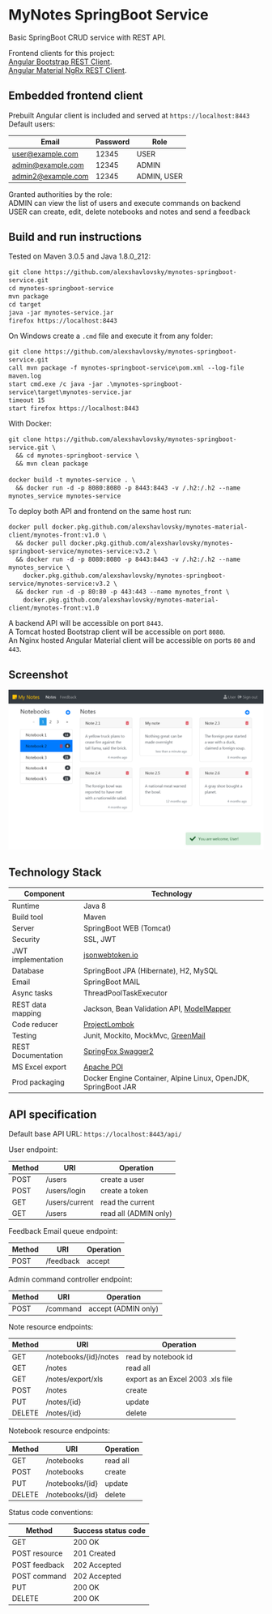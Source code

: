 # MyNotes SpringBoot Service

Basic SpringBoot CRUD service with REST API.

Frontend clients for this project:
<br>
[Angular Bootstrap REST Client](https://github.com/alexshavlovsky/mynotes-ng-client.git).
<br>
[Angular Material NgRx  REST Client](https://github.com/alexshavlovsky/mynotes-material-client.git).

## Embedded frontend client

Prebuilt Angular client is included and served at `https://localhost:8443`
<br>
Default users:

Email              |Password |Role
---                |---      |---
user@example.com   |12345    |USER
admin@example.com  |12345    |ADMIN
admin2@example.com |12345    |ADMIN, USER

Granted authorities by the role:
<br>
ADMIN can view the list of users and execute commands on backend
<br>
USER can create, edit, delete notebooks and notes and send a feedback

## Build and run instructions

Tested on Maven 3.0.5 and Java 1.8.0_212:
```
git clone https://github.com/alexshavlovsky/mynotes-springboot-service.git
cd mynotes-springboot-service
mvn package
cd target
java -jar mynotes-service.jar
firefox https://localhost:8443
```

On Windows create a `.cmd` file and execute it from any folder:
```
git clone https://github.com/alexshavlovsky/mynotes-springboot-service.git
call mvn package -f mynotes-springboot-service\pom.xml --log-file maven.log
start cmd.exe /c java -jar .\mynotes-springboot-service\target\mynotes-service.jar
timeout 15
start firefox https://localhost:8443
```

With Docker:
```
git clone https://github.com/alexshavlovsky/mynotes-springboot-service.git \
  && cd mynotes-springboot-service \
  && mvn clean package

docker build -t mynotes-service . \
  && docker run -d -p 8080:8080 -p 8443:8443 -v /.h2:/.h2 --name mynotes_service mynotes-service
```

To deploy both API and frontend on the same host run:
```
docker pull docker.pkg.github.com/alexshavlovsky/mynotes-material-client/mynotes-front:v1.0 \
  && docker pull docker.pkg.github.com/alexshavlovsky/mynotes-springboot-service/mynotes-service:v3.2 \
  && docker run -d -p 8080:8080 -p 8443:8443 -v /.h2:/.h2 --name mynotes_service \
    docker.pkg.github.com/alexshavlovsky/mynotes-springboot-service/mynotes-service:v3.2 \
  && docker run -d -p 80:80 -p 443:443 --name mynotes_front \
    docker.pkg.github.com/alexshavlovsky/mynotes-material-client/mynotes-front:v1.0
``` 
A backend API will be accessible on port `8443`.
<br>
A Tomcat hosted Bootstrap client will be accessible on port `8080`.
<br>
An Nginx hosted Angular Material client will be accessible on ports `80` and `443`.

## Screenshot

<p align="center">
  <img src="screenshots/3_user-notes.png?raw=true"/>
</p>

## Technology Stack

Component          | Technology
---                | ---
Runtime            | Java 8
Build tool         | Maven
Server             | SpringBoot WEB (Tomcat)
Security           | SSL, JWT
JWT implementation | [jsonwebtoken.io](https://github.com/jwtk/jjwt)
Database           | SpringBoot JPA (Hibernate), H2, MySQL         
Email              | SpringBoot MAIL
Async tasks        | ThreadPoolTaskExecutor
REST data mapping  | Jackson, Bean Validation API, [ModelMapper](https://github.com/modelmapper/modelmapper)
Code reducer       | [ProjectLombok](https://github.com/rzwitserloot/lombok)
Testing            | Junit, Mockito, MockMvc, [GreenMail](https://github.com/greenmail-mail-test/greenmail)
REST Documentation | [SpringFox Swagger2](https://github.com/springfox/springfox/releases)
MS Excel export    | [Apache POI](http://poi.apache.org/)
Prod packaging     | Docker Engine Container, Alpine Linux, OpenJDK, SpringBoot JAR

## API specification

Default base API URL: `https://localhost:8443/api/`

User endpoint:
                       
Method  |URI            |Operation
---     |---            |---
POST    |/users         |create a user
POST    |/users/login   |create a token
GET     |/users/current |read the current
GET     |/users         |read all (ADMIN only)

Feedback Email queue endpoint:
                       
Method  |URI            |Operation
---     |---            |---
POST    |/feedback      |accept

Admin command controller endpoint:
                       
Method  |URI            |Operation
---     |---            |---
POST    |/command       |accept (ADMIN only)

Note resource endpoints:

Method  |URI                   |Operation
---     |---                   |---
GET     |/notebooks/{id}/notes |read by notebook id
GET     |/notes                |read all
GET     |/notes/export/xls     |export as an Excel 2003 .xls file
POST    |/notes                |create
PUT     |/notes/{id}           |update
DELETE  |/notes/{id}           |delete

Notebook resource endpoints:

Method  |URI                   |Operation
---     |---                   |---
GET     |/notebooks            |read all
POST    |/notebooks            |create
PUT     |/notebooks/{id}       |update
DELETE  |/notebooks/{id}       |delete

Status code conventions:

Method         |Success status code
---            |---
GET            |200 OK
POST resource  |201 Created
POST feedback  |202 Accepted
POST command   |202 Accepted
PUT            |200 OK
DELETE         |200 OK
